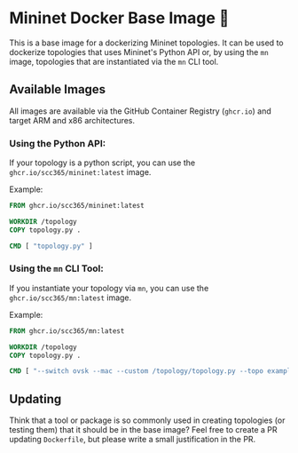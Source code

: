 # Mininet Docker Base Image 🐳

This is a base image for a dockerizing Mininet topologies. It can be used to dockerize topologies that uses Mininet's Python API or, by using the `mn` image, topologies that are instantiated via the `mn` CLI tool.

## Available Images

All images are available via the GitHub Container Registry (`ghcr.io`) and target ARM and x86 architectures.

### Using the Python API: 
If your topology is a python script, you can use the `ghcr.io/scc365/mininet:latest` image.

Example:
```Dockerfile
FROM ghcr.io/scc365/mininet:latest

WORKDIR /topology
COPY topology.py .

CMD [ "topology.py" ]
```

### Using the `mn` CLI Tool: 
If you instantiate your topology via `mn`, you can use the `ghcr.io/scc365/mn:latest` image.

Example:
```Dockerfile
FROM ghcr.io/scc365/mn:latest

WORKDIR /topology
COPY topology.py .

CMD [ "--switch ovsk --mac --custom /topology/topology.py --topo exampleTopo" ]
```

## Updating

Think that a tool or package is so commonly used in creating topologies (or testing them) that it should be in the base image? Feel free to create a PR updating `Dockerfile`, but please write a small justification in the PR.
